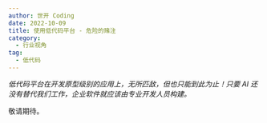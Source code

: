 ```yaml
---
author: 世开 Coding
date: 2022-10-09
title: 使用低代码平台 - 危险的赌注
category:
  - 行业视角
tag:
  - 低代码
---
```


_低代码平台在开发原型级别的应用上，无所匹敌，但也只能到此为止！只要 AI 还没有替代我们工作，企业软件就应该由专业开发人员构建。_

<!-- more -->


<!-- ![题图](https://cdn.abmcode.com/zh-cn/jmix/_media/jmix-rest-diff-ways/jmix-rest-api.png) {.center .size-8 .radius .shadow} -->

<!-- # 使用低代码平台 - 危险的赌注 -->

敬请期待。

